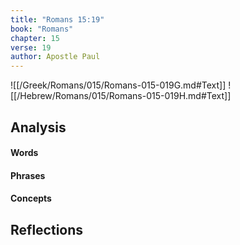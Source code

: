 ```yaml
---
title: "Romans 15:19"
book: "Romans"
chapter: 15
verse: 19
author: Apostle Paul
---
```

![[/Greek/Romans/015/Romans-015-019G.md#Text]]
![[/Hebrew/Romans/015/Romans-015-019H.md#Text]]

## Analysis

#### Words

#### Phrases

#### Concepts

## Reflections
